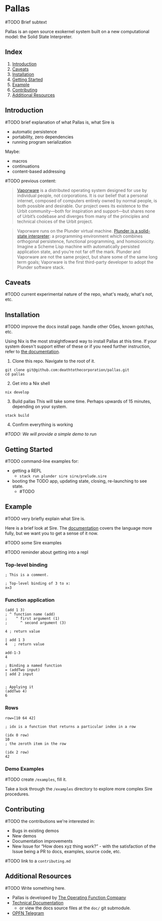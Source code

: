 # Pallas

#TODO Brief subtext

Pallas is an open source exokernel system built on a new computational model:
the Solid State Interpreter.  

## Index

1. [Introduction](#introduction)
2. [Caveats](#caveats)
3. [Installation](#installation)
4. [Getting Started](#getting-started)
5. [Example](#example)
6. [Contributing](#contributing)
7. [Additional Resources](#additional-resources)

## Introduction

#TODO brief explanation of what Pallas is, what Sire is
- automatic persistence
- portability, zero dependencies
- running program serialization

Maybe:
- macros
- continuations
- content-based addressing

#TODO previous content:

> [Vaporware](https://vaporware.network) is a distributed operating system designed for use by individual people, not corporations. It is our belief that a personal internet, composed of computers entirely owned by normal people, is both possible and desirable. Our project owes its existence to the Urbit community—both for inspiration and support—but shares none of Urbit’s codebase and diverges from many of the principles and technical choices of the Urbit project.

> Vaporware runs on the Plunder virtual machine. [Plunder is a solid-state interpreter](https://git.sr.ht/\~plan/plunder): a programming environment which combines orthogonal persistence, functional programming, and homoiconicity. Imagine a Scheme Lisp machine with automatically persisted application state, and you’re not far off the mark. Plunder and Vaporware are not the same project, but share some of the same long term goals; Vaporware is the first third-party developer to adopt the Plunder software stack.

## Caveats

#TODO current experimental nature of the repo, what's ready, what's not, etc.

## Installation

#TODO improve the docs install page. handle other OSes, known gotchas, etc.

Using Nix is the most straightfoward way to install Pallas at this time. 
If your system doesn't support either of these or if you need further
instruction, refer to
[the documentation](https://vaporware.gitbook.io/vaporware/installation/installation).

1. Clone this repo. Navigate to the root of it.

```console
git clone git@github.com:deathtothecorporation/pallas.git
cd pallas
```

2. Get into a Nix shell

```console
nix develop
```

3. Build pallas
This will take some time. Perhaps upwards of 15 minutes, depending on your system.

```console
stack build
```


4. Confirm everything is working

_#TODO: We will provide a simple demo to run_

## Getting Started

#TODO command-line examples for:
- getting a REPL
  - `stack run plunder sire sire/prelude.sire`
- booting the TODO app, updating state, closing, re-launching to see state.
  - #TODO

## Example

#TODO very briefly explain what Sire is.

Here is a brief look at Sire. The
[documentation](https://vaporware.gitbook.io/vaporware/sire/intro) covers the
language more fully, but we want you to get a sense of it now.

#TODO some Sire examples

#TODO reminder about getting into a repl

### Top-level binding

```sire
; This is a comment.

; Top-level binding of 3 to x:
x=3
```

### Function application

```sire
(add 1 3)
; ^ function name (add)
;    ^ first argument (1)
;      ^ second argument (3)

4 ; return value
```

```sire
| add 1 3
4   ; return value
```

```sire
add-1-3
4
```

```sire
; Binding a named function
= (addTwo input)
| add 2 input


; Applying it
(addTwo 4)
6
```

### Rows

```sire
row=[10 64 42]

; idx is a function that returns a particular index in a row

(idx 0 row)
10
; the zeroth item in the row

(idx 2 row)
42
```

### Demo Examples

#TODO create `/examples`, fill it.

Take a look through the `/examples` directory to explore more complex Sire
procedures.

## Contributing

#TODO the contributions we're interested in:
- Bugs in existing demos
- New demos
- Documentation improvements
- New Issue for “How does xyz thing work?” - with the satisfaction of the Issue being a PR to docs, examples, source code, etc.

#TODO link to a `contributing.md`

## Additional Resources

#TODO Write something here.

- Pallas is developed by [The Operating Function Company](https://vaporware.network)
- [Technical Documentation](https://vaporware.gitbook.io/vaporware)
  - or view the docs source files at the `doc/` git submodule.
- [OPFN Telegram](https://t.me/vaporwareNetwork)
